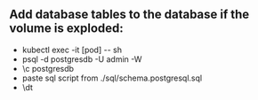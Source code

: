 ## Add database tables to the database if the volume is exploded:

- kubectl exec -it [pod] -- sh
- psql -d postgresdb -U admin -W
- \c postgresdb
- paste sql script from ./sql/schema.postgresql.sql
- \dt